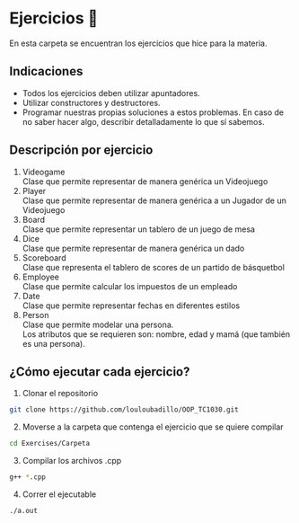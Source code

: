 # Ejercicios :pencil:
En esta carpeta se encuentran los ejercicios que hice para la materia. 

## Indicaciones 
  <ul>
    <li> 
    Todos los ejercicios deben utilizar apuntadores.
    </li>
    <li> 
    Utilizar constructores y destructores.
    </li>
    <li> 
    Programar nuestras propias soluciones a estos problemas. En caso de no saber hacer algo, describir detalladamente lo que sí sabemos.
    </li>
  </ul>
 
## Descripción por ejercicio 

  <ol> 
  <li>Videogame</li>
  Clase que permite representar de manera genérica un Videojuego
  <br>
  <li>Player</li>
  Clase que permite representar de manera genérica a un Jugador de un Videojuego
  <br>
  <li>Board</li>
  Clase que permite representar un tablero de un juego de mesa
  <li>Dice</li>
  Clase que permite representar de manera genérica un dado
  <li>Scoreboard</li>
  Clase que representa el tablero de scores de un partido de básquetbol
  <li>Employee</li>
  Clase que permite calcular los impuestos de un empleado
  <li>Date</li>
  Clase que permite representar fechas en diferentes estilos
  <li>Person</li>
  Clase que permite modelar una persona. <br>
  Los atributos que se requieren son: nombre, edad y mamá (que también es una persona). 
  </ol>
  
  ## ¿Cómo ejecutar cada ejercicio? 
  1. Clonar el repositorio
  ```bash
  git clone https://github.com/louloubadillo/OOP_TC1030.git
  ```
  2. Moverse a la carpeta que contenga el ejercicio que se quiere compilar
  ```bash
  cd Exercises/Carpeta
  ```
  3. Compilar los archivos .cpp
  ```bash
  g++ *.cpp
  ```
  4. Correr el ejecutable
  ```bash
  ./a.out
  ```

